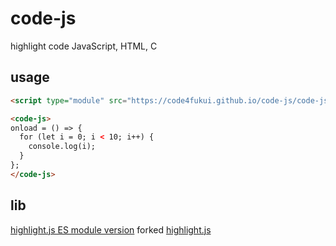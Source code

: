 # code-js

highlight code JavaScript, HTML, C

## usage

```html
<script type="module" src="https://code4fukui.github.io/code-js/code-js.js"></script>

<code-js>
onload = () => {
  for (let i = 0; i < 10; i++) {
    console.log(i);
  }
};
</code-js>
```

## lib

[highlight.js ES module version](https://github.com/taisukef/highlight.js/) forked [highlight.js](https://highlightjs.org/)

